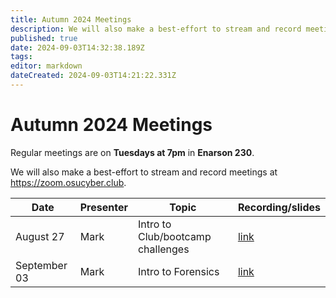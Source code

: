```yaml
---
title: Autumn 2024 Meetings
description: We will also make a best-effort to stream and record meetings at https://zoom.osucyber.club.
published: true
date: 2024-09-03T14:32:38.189Z
tags: 
editor: markdown
dateCreated: 2024-09-03T14:21:22.331Z
---
```


# Autumn 2024 Meetings

Regular meetings are on **Tuesdays at 7pm** in **Enarson 230**.

We will also make a best-effort to stream and record meetings at https://zoom.osucyber.club.

| Date         | Presenter | Topic                             | Recording/slides |
| ------------ | --------- | --------------------------------- | ---------------- |
| August 27    | Mark      | Intro to Club/bootcamp challenges | [link](https://drive.google.com/drive/folders/11225zZEH2nna8gqzVwfomwZxAKZdiH_5?usp=sharing) |
| September 03 | Mark      | Intro to Forensics                | [link](https://drive.google.com/drive/folders/1yoWGIuGAOIL2cTJ2IOQpSgCTZx3u1y_y?usp=sharing) |
